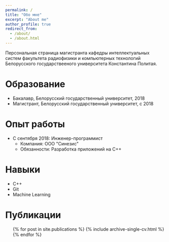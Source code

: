 ```yaml
---
permalink: /
title: "Обо мне"
excerpt: "About me"
author_profile: true
redirect_from: 
  - /about/
  - /about.html
---
```


Персональная страница магистранта кафедры интеллектуальных систем факультета радиофизики и компьютерных технологий Белорусского государствееного университета Константина Политая.

Образование
======
* Бакалавр, Белорусский государственный университет, 2018
* Магистрант, Белорусский государственный университет, с 2018

Опыт работы
======
* С сентября 2018: Инженер-программист
  * Компания: ООО "Синезис"
  * Обязанности: Разработка приложений на C++

  
Навыки
======
* C++
* Git
* Machine Learning

Публикации
======
  <ul>{% for post in site.publications %}
    {% include archive-single-cv.html %}
  {% endfor %}</ul>